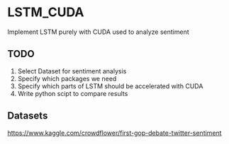 # LSTM_CUDA
Implement LSTM purely with CUDA used to analyze sentiment

## TODO
1. Select Dataset for sentiment analysis
2. Specify which packages we need
3. Specify which parts of LSTM should be accelerated with CUDA 
4. Write python scipt to compare results

## Datasets
https://www.kaggle.com/crowdflower/first-gop-debate-twitter-sentiment
